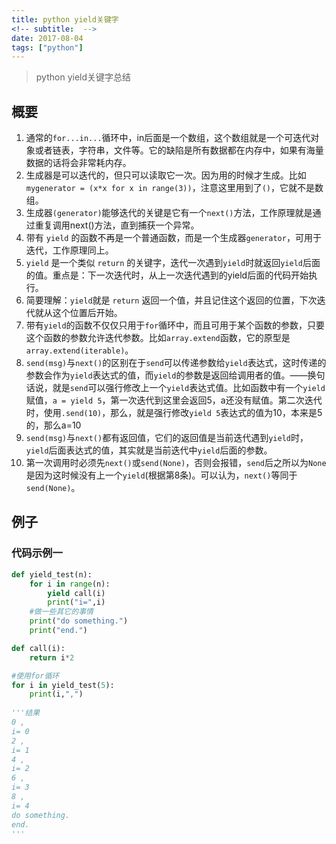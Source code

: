 ```yaml
---
title: python yield关键字
<!-- subtitle:  -->
date: 2017-08-04
tags: ["python"]
---
```


> python yield关键字总结

<!--more-->

## 概要

1. 通常的`for...in...`循环中，in后面是一个数组，这个数组就是一个可迭代对象或者链表，字符串，文件等。它的缺陷是所有数据都在内存中，如果有海量数据的话将会非常耗内存。
2. 生成器是可以迭代的，但只可以读取它一次。因为用的时候才生成。比如 `mygenerator = (x*x for x in range(3))`，注意这里用到了`()`，它就不是数组。
3. 生成器`(generator)`能够迭代的关键是它有一个`next()`方法，工作原理就是通过重复调用next()方法，直到捕获一个异常。
4. 带有 `yield` 的函数不再是一个普通函数，而是一个生成器`generator`，可用于迭代，工作原理同上。
5. `yield` 是一个类似 `return` 的关键字，迭代一次遇到`yield`时就返回`yield`后面的值。重点是：下一次迭代时，从上一次迭代遇到的yield后面的代码开始执行。
6. 简要理解：`yield`就是 `return` 返回一个值，并且记住这个返回的位置，下次迭代就从这个位置后开始。
7. 带有`yield`的函数不仅仅只用于`for`循环中，而且可用于某个函数的参数，只要这个函数的参数允许迭代参数。比如`array.extend`函数，它的原型是`array.extend(iterable)`。
8. `send(msg)`与`next()`的区别在于`send`可以传递参数给`yield`表达式，这时传递的参数会作为`yield`表达式的值，而`yield`的参数是返回给调用者的值。——换句话说，就是`send`可以强行修改上一个`yield`表达式值。比如函数中有一个`yield`赋值，`a = yield 5`，第一次迭代到这里会返回5，a还没有赋值。第二次迭代时，使用`.send(10)`，那么，就是强行修改`yield 5`表达式的值为10，本来是5的，那么a=10
9. `send(msg)`与`next()`都有返回值，它们的返回值是当前迭代遇到`yield`时，`yield`后面表达式的值，其实就是当前迭代中`yield`后面的参数。
10. 第一次调用时必须先`next()`或`send(None)`，否则会报错，`send`后之所以为`None`是因为这时候没有上一个`yield`(根据第8条)。可以认为，`next()`等同于`send(None)`。

## 例子

### 代码示例一

```python
def yield_test(n):  
    for i in range(n):  
        yield call(i)  
        print("i=",i)  
    #做一些其它的事情      
    print("do something.")      
    print("end.")  

def call(i):  
    return i*2  

#使用for循环  
for i in yield_test(5):  
    print(i,",")
    
'''结果
0 ,  
i= 0  
2 ,  
i= 1  
4 ,  
i= 2  
6 ,  
i= 3  
8 ,  
i= 4  
do something.  
end.
'''
```


